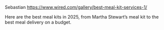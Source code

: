 Sebastian
https://www.wired.com/gallery/best-meal-kit-services-1/


Here are the best meal kits in 2025, from Martha Stewart’s meal kit to the best meal delivery on a budget.